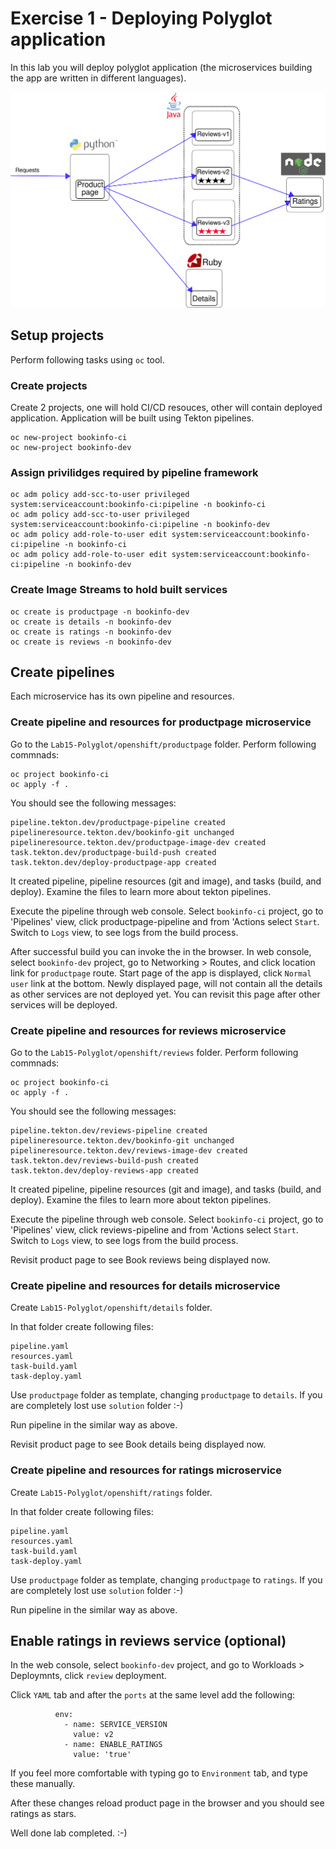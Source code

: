 # Exercise 1 - Deploying Polyglot application
In this lab you will deploy polyglot application (the microservices building the app are written in different languages).

![](img/noistio.svg)



## Setup projects
Perform following tasks using `oc` tool.

### Create projects
Create 2 projects, one will hold CI/CD resouces, other will contain deployed application.
Application will be built using Tekton pipelines. 

```
oc new-project bookinfo-ci
oc new-project bookinfo-dev
```

### Assign privilidges required by pipeline framework

```
oc adm policy add-scc-to-user privileged system:serviceaccount:bookinfo-ci:pipeline -n bookinfo-ci
oc adm policy add-scc-to-user privileged system:serviceaccount:bookinfo-ci:pipeline -n bookinfo-dev
oc adm policy add-role-to-user edit system:serviceaccount:bookinfo-ci:pipeline -n bookinfo-ci
oc adm policy add-role-to-user edit system:serviceaccount:bookinfo-ci:pipeline -n bookinfo-dev
```

### Create Image Streams to hold built services

```
oc create is productpage -n bookinfo-dev
oc create is details -n bookinfo-dev
oc create is ratings -n bookinfo-dev
oc create is reviews -n bookinfo-dev
```

## Create pipelines 
Each microservice has its own pipeline and resources.

### Create pipeline and resources for productpage microservice

Go to the `Lab15-Polyglot/openshift/productpage` folder.
Perform following commnads:

```
oc project bookinfo-ci
oc apply -f .
```

You should see the following messages:
```
pipeline.tekton.dev/productpage-pipeline created
pipelineresource.tekton.dev/bookinfo-git unchanged
pipelineresource.tekton.dev/productpage-image-dev created
task.tekton.dev/productpage-build-push created
task.tekton.dev/deploy-productpage-app created
```

It created pipeline, pipeline resources (git and image), and tasks (build, and deploy).
Examine the files to learn more about tekton pipelines.

Execute the pipeline through web console. 
Select `bookinfo-ci` project, go to 'Pipelines' view, click productpage-pipeline and from 'Actions select `Start`.
Switch to `Logs` view, to see logs from the build process.

After successful build you can invoke the in the browser. In web console, select `bookinfo-dev` project,  go to Networking > Routes,  and click location link for `productpage` route.
Start page of the app is displayed, click `Normal user` link at the bottom.
Newly displayed page, will not contain all the details as other services are not deployed yet.
You can revisit this page after other services will be deployed.

### Create pipeline and resources for reviews microservice

Go to the `Lab15-Polyglot/openshift/reviews` folder.
Perform following commnads:

```
oc project bookinfo-ci
oc apply -f .
```

You should see the following messages:
```
pipeline.tekton.dev/reviews-pipeline created
pipelineresource.tekton.dev/bookinfo-git unchanged
pipelineresource.tekton.dev/reviews-image-dev created
task.tekton.dev/reviews-build-push created
task.tekton.dev/deploy-reviews-app created
```

It created pipeline, pipeline resources (git and image), and tasks (build, and deploy).
Examine the files to learn more about tekton pipelines.

Execute the pipeline through web console. 
Select `bookinfo-ci` project, go to 'Pipelines' view, click reviews-pipeline and from 'Actions select `Start`.
Switch to `Logs` view, to see logs from the build process.

Revisit product page to see Book reviews being displayed now.

### Create pipeline and resources for details microservice
Create `Lab15-Polyglot/openshift/details` folder.

In that folder create following files:
```
pipeline.yaml
resources.yaml
task-build.yaml
task-deploy.yaml
```
Use `productpage` folder as template, changing `productpage` to `details`.
If you are completely lost use `solution` folder :-)

Run pipeline in the similar way as above.

Revisit product page to see Book details being displayed now.

### Create pipeline and resources for ratings microservice
Create `Lab15-Polyglot/openshift/ratings` folder.

In that folder create following files:
```
pipeline.yaml
resources.yaml
task-build.yaml
task-deploy.yaml
```
Use `productpage` folder as template, changing `productpage` to `ratings`.
If you are completely lost use `solution` folder :-)

Run pipeline in the similar way as above.


## Enable ratings in reviews service (optional)
In the web console, select `bookinfo-dev` project, and go to Workloads > Deploymnts, click `review` deployment. 

Click `YAML` tab and after the `ports` at the same level add the following:

```
          env:
            - name: SERVICE_VERSION
              value: v2
            - name: ENABLE_RATINGS
              value: 'true'
```              

If you feel more comfortable with typing go to `Environment` tab, and type these manually.

After these changes reload product page in the browser and you should see ratings as stars.


Well done lab completed. :-)

